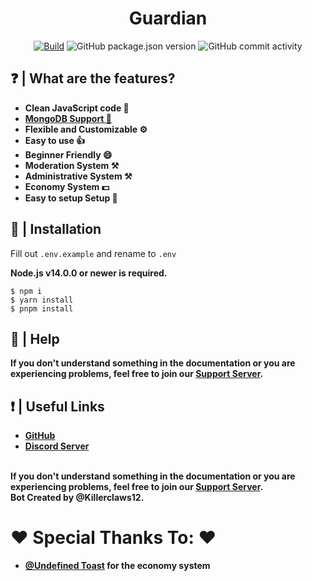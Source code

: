 <h1 align="center">
  Guardian
  <br>
</h1>

<p align="center">
<a href="https://github.com/killerclaws12/Guardian/actions/workflows/build.yml"><img src="https://github.com/killerclaws12/Guardian/actions/workflows/built.yml/badge.svg" alt="Build"></a
<img src="https://img.shields.io/github/license/killerclaws12/Guardian?label=License" alt="GitHub">
<img src="https://img.shields.io/github/package-json/v/killerclaws12/Guardian?label=Version" alt="GitHub package.json version">
<img src="https://img.shields.io/github/commit-activity/w/killerclaws12/Guardian?label=Commit%20Activity" alt="GitHub commit activity">
</p>

## ❓ | What are the features?
<ul>
<li><b>Clean JavaScript code 📘</b></li>
<li><b><a href="https://des-docs.js.org/#/docs/main/1.7.4/general/migrating-to-mongo">MongoDB Support 🍃</a></b></li>
<li><b>Flexible and Customizable ⚙️</b></li>
<li><b>Easy to use 👍</b></li>
<li><b>Beginner Friendly 😄</b></li>
<li><b>Moderation System ⚒️</b></li>
<li><b>Administrative System ⚒️</b></li>
<li><b>Economy System 💵</b></li>
<li><b>Easy to setup Setup 🔧</b></li>
</ul>

## 📂 | Installation
Fill out `.env.example` and rename to `.env`

<b>Node.js v14.0.0 or newer is required.</b><br>
```console
$ npm i 
$ yarn install
$ pnpm install
```

## 🤔 | Help
<b>If you don't understand something in the documentation or you are experiencing problems, feel free to join our <a href = "https://discord.gg/BuBex4PxJj">Support Server</a>.</b>

## ❗ | Useful Links
<ul>
<li><b><a href = "https://github.com/Guardians-Stuff/Guardian">GitHub</a></b></li>
<li><b><a href = "https://discord.gg/BuBex4PxJj">Discord Server</a></b></li>
</ul>
<br>
<b>If you don't understand something in the documentation or you are experiencing problems, feel free to join our <a href = "https://discord.gg/BuBex4PxJj">Support Server</a>.</b>
<br>
<b>Bot Created by @Killerclaws12.</b>

# ❤️ Special Thanks To: ❤️
 <ul>
<li><b><a href = "https://github.com/UndefinedToast">@Undefined Toast</a> for the economy system</b></li>
</ul>
